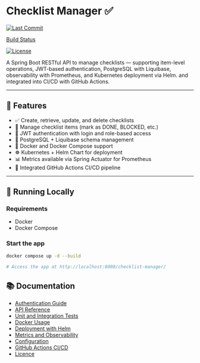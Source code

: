 # Checklist Manager ✅
[![Last Commit](https://img.shields.io/github/last-commit/samuelpmvm/checklist-manager)](https://github.com/samuelpmvm/checklist-manager)

[Build Status](https://github.com/samuelpmvm/checklist-manager/actions)

[![License](https://img.shields.io/github/license/samuelpmvm/checklist-manager)](LICENSE)

A Spring Boot RESTful API to manage checklists —  supporting item-level operations, JWT-based authentication, PostgreSQL with Liquibase, observability with Prometheus, and Kubernetes deployment via Helm. and integrated into CI/CD with GitHub Actions.

---

## 🔧 Features

- ✅ Create, retrieve, update, and delete checklists
- 📌 Manage checklist items (mark as DONE, BLOCKED, etc.)
- 🔐 JWT authentication with login and role-based access
- 🐘 PostgreSQL + Liquibase schema management
- 🐳 Docker and Docker Compose support
- ☸️ Kubernetes + Helm Chart for deployment
- 📊 Metrics available via Spring Actuator for Prometheus
- 🧪 Integrated GitHub Actions CI/CD pipeline

---

## 🚀 Running Locally

### Requirements

- Docker
- Docker Compose

### Start the app

```bash
docker compose up -d --build

# Access the app at http://localhost:8080/checklist-manager/
```

## 📚 Documentation

- [Authentication Guide](docs/authentication.md)
- [API Reference](docs/api.md)
- [Unit and Integration Tests](docs/tests.md)
- [Docker Usage](docs/docker.md)
- [Deployment with Helm](docs/deployment.md)
- [Metrics and Observability](docs/metrics.md)
- [Configuration](docs/configuration.md)
- [GitHub Actions CI/CD](docs/github_actions.md)
- [Licence](docs/license.md)
